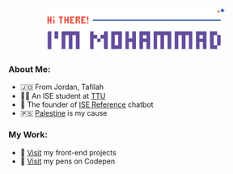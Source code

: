 <h1 align='center'>
    <img src='./logo.svg' height='80px'>
</h1>

### About Me:
* 🇯🇴 From Jordan, Tafilah
* 👨‍🎓 An ISE student at [TTU](http://www.ttu.edu.jo)
* 🦾 The founder of [ISE Reference](https://t.me/ise_reference_bot) chatbot
* 🇵🇸 [Palestine](https://twitter.com/hashtag/FreePalestine) is my cause

### My Work:
- 🚀 [Visit](https://github.com/mohammadjarabah/front-end-projects) my front-end projects
- 🌱 [Visit](https://codepen.io/mohammadjarabah) my pens on Codepen
<!-- - ⭐ [Visit]() my personal website -->
